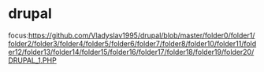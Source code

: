 # drupal

focus:https://github.com/Vladyslav1995/drupal/blob/master/folder0/folder1/folder2/folder3/folder4/folder5/folder6/folder7/folder8/folder10/folder11/folder12/folder13/folder14/folder15/folder16/folder17/folder18/folder19/folder20/DRUPAL_1.PHP
